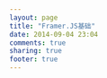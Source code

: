 ```yaml
---
layout: page
title: "Framer.JS基础"
date: 2014-09-04 23:04
comments: true
sharing: true
footer: true
---
```

